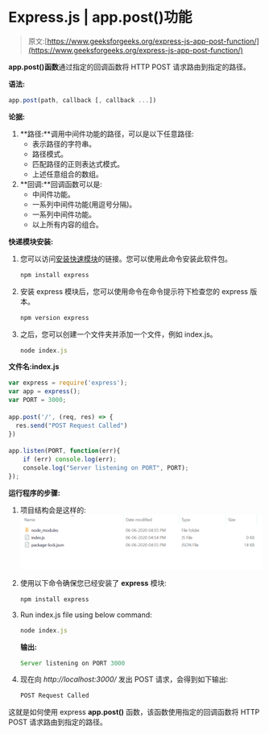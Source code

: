 # Express.js | app.post()功能

> 原文:[https://www.geeksforgeeks.org/express-js-app-post-function/](https://www.geeksforgeeks.org/express-js-app-post-function/)

**app.post()函数**通过指定的回调函数将 HTTP POST 请求路由到指定的路径。

**语法:**

```js
app.post(path, callback [, callback ...])
```

**论据:**

1.  **路径:**调用中间件功能的路径，可以是以下任意路径:
    *   表示路径的字符串。
    *   路径模式。
    *   匹配路径的正则表达式模式。
    *   上述任意组合的数组。
2.  **回调:**回调函数可以是:
    *   中间件功能。
    *   一系列中间件功能(用逗号分隔)。
    *   一系列中间件功能。
    *   以上所有内容的组合。

**快递模块安装:**

1.  您可以访问[安装快速模块](https://www.npmjs.com/package/express)的链接。您可以使用此命令安装此软件包。

    ```js
    npm install express
    ```

2.  安装 express 模块后，您可以使用命令在命令提示符下检查您的 express 版本。

    ```js
    npm version express
    ```

3.  之后，您可以创建一个文件夹并添加一个文件，例如 index.js。

    ```js
    node index.js
    ```

**文件名:index.js**

```js
var express = require('express');
var app = express();
var PORT = 3000;

app.post('/', (req, res) => {
  res.send("POST Request Called")
})

app.listen(PORT, function(err){
    if (err) console.log(err);
    console.log("Server listening on PORT", PORT);
}); 
```

**运行程序的步骤:**

1.  项目结构会是这样的:
    ![](img/3209d9b4369c180282a34be8070d7d6e.png)
2.  使用以下命令确保您已经安装了 **express** 模块:

    ```js
    npm install express
    ```

3.  Run index.js file using below command:

    ```js
    node index.js
    ```

    **输出:**

    ```js
    Server listening on PORT 3000

    ```

4.  现在向 *http://localhost:3000/* 发出 POST 请求，会得到如下输出:

    ```js
    POST Request Called
    ```

这就是如何使用 express **app.post()** 函数，该函数使用指定的回调函数将 HTTP POST 请求路由到指定的路径。
